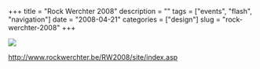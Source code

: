 +++
title = "Rock Werchter 2008"
description = ""
tags = ["events", "flash", "navigation"]
date = "2008-04-21"
categories = ["design"]
slug = "rock-werchter-2008"
+++


 

  <div id="screens-thumbs" class="clearfix">
    <div class="txt-center" id="design-submission"><a href="http://www.rockwerchter.be/RW2008/site/index.asp"><img id='bluga-thumbnail-1205' class='bluga-thumbnail large' src='//konigi.com/media/bluga/
wt480c7e7649d8d_0.jpg'/></a></div>  
  </div>   
<p><a href="http://www.rockwerchter.be/RW2008/site/index.asp">http://www.rockwerchter.be/RW2008/site/index.asp</a></p>




